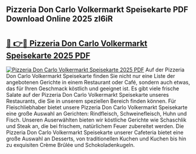 ## Pizzeria Don Carlo Volkermarkt Speisekarte PDF Download Online 2025 zI6iR

# <h2><a href="http://gc5vxa.nevu.top/?p=Pizzeria+Don+Carlo+Volkermarkt+Speisekarte">🔗 👉🔴 Pizzeria Don Carlo Volkermarkt Speisekarte 2025 PDF</a></h2>

[![Pizzeria Don Carlo Volkermarkt Speisekarte 2025 PDF](https://i.imgur.com/dBaPXMq.png)](http://gc5vxa.nevu.top/?p=Pizzeria+Don+Carlo+Volkermarkt+Speisekarte)
Auf der Pizzeria Don Carlo Volkermarkt Speisekarte finden Sie nicht nur eine Liste der angebotenen Gerichte in einem Restaurant oder Café, sondern auch etwas, das für Ihren Geschmack köstlich und geeignet ist. Es gibt viele frische Salate auf der Pizzeria Don Carlo Volkermarkt Speisekarte unseres Restaurants, die Sie in unserem speziellen Bereich finden können. Für Fleischliebhaber bietet unsere Pizzeria Don Carlo Volkermarkt Speisekarte eine große Auswahl an Gerichten: Rindfleisch, Schweinefleisch, Huhn und Fisch. Unseren Auserwählten bieten wir köstliche Gerichte wie Schaschlik und Steak an, die bei frischem, natürlichem Feuer zubereitet werden. Die Pizzeria Don Carlo Volkermarkt Speisekarte unserer Cafeteria bietet eine große Auswahl an Desserts, von traditionellen Kuchen und Kuchen bis hin zu exquisiten Crème Brûlée und Schokoladenkugeln.
